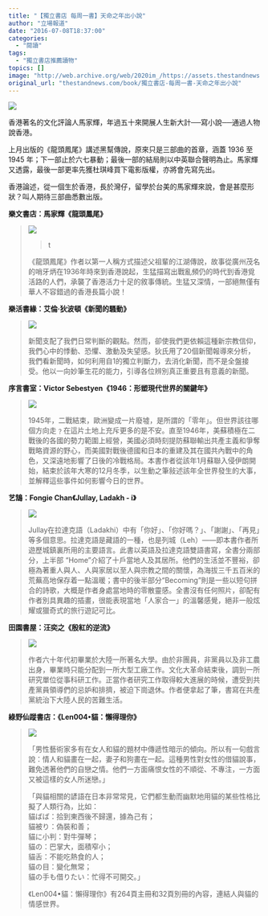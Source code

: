 ```yaml
---
title: "【獨立書店 每周一書】天命之年出小說"
author: "立場報道"
date: "2016-07-08T18:37:00"
categories:
  - "閱讀"
tags:
  - "獨立書店推薦讀物"
topics: []
image: "http://web.archive.org/web/2020im_/https://assets.thestandnews.com/media/photos/book2016-15-01_Yeffq.png"
original_url: "thestandnews.com/book/獨立書店-每周一書-天命之年出小說"
---
```

![](http://web.archive.org/web/2020im_/https://assets.thestandnews.com/media/photos/book2016-15-01_Yeffq.png)

香港著名的文化評論人馬家輝，年過五十來開展人生新大計──寫小說──通過人物說香港。

上月出版的《龍頭鳳尾》講述黑幫傳說，原來只是三部曲的首章，涵蓋 1936 至 1945 年；下一部止於六七暴動；最後一部的結局則以中英聯合聲明為止。馬家輝又透露，最後一部更率先獲杜琪峰買下電影版權，亦將會先寫先出。

香港論述，從一個生於香港，長於灣仔，留學於台美的馬家輝來說，會是甚麼形狀？叫人期待三部曲悉數出版。

**樂文書店：馬家輝《龍頭鳳尾》**

> ![](http://web.archive.org/web/2020im_/https://assets.thestandnews.com/media/photos/E9BE8DE9A0ADE9B3B3E5B0BE_OzHBm.jpg)
> > t
> 
> 《龍頭鳳尾》作者以第一人稱方式描述父祖輩的江湖傳說，故事從廣州茂名的哨牙炳在1936年時來到香港說起，生猛描寫出戰亂頻仍的時代到香港覓活路的人們，承襲了香港活力十足的敘事傳統。生猛又深情，一部絕無僅有華人不容錯過的香港長篇小說！

**樂活書緣：艾倫‧狄波頓《新聞的騷動》**

> ![](http://web.archive.org/web/2020im_/https://assets.thestandnews.com/media/photos/E696B0E8819EE79A84E9A8B7E58B95_wj9Mu.jpg)
> 
> 新聞支配了我們日常判斷的觀點。然而，卻使我們更依賴這種新宗教信仰，我們心中的悸動、恐懼、激動及失望感。狄氏用了20個新聞報導來分析，我們看新聞時，如何利用自1的獨立判斷力，去消化新聞，而不是全盤接受。他以一向妙筆生花的能力，引導各位辨別真正重要且有意義的新聞。

**序言書室：Victor Sebestyen《1946：形塑現代世界的關鍵年》**

> ![](http://web.archive.org/web/2020im_/https://assets.thestandnews.com/media/photos/1946_mheFR.jpg)
> 
> 1945年，二戰結束，歐洲變成一片廢墟，是所謂的「零年」。但世界該往哪個方向走﹖在這片土地上充斥更多的是不安。直至1946年，美蘇積極在二戰後的各國的勢力範圍上經營，美國必須時刻提防蘇聯輸出共產主義和爭奪戰略資源的野心，而美國對戰後德國和日本的重建及其在國共內戰中的角色，又深遠地影響了日後的冷戰格局。本書作者從該年1月蘇聯入侵伊朗開始，結束於該年大寒的12月冬季，以生動之筆敍述該年全世界發生的大事，並解釋這些事件如何影響今日的世界。

**艺鵠：Fongie Chan《Jullay, Ladakh - i》**

> ![](http://web.archive.org/web/2020im_/https://assets.thestandnews.com/media/photos/Jullay2C20Ladakh20-20i_fRfny.png)
> 
> Jullay在拉達克語（Ladakhi）中有「你好」、「你好嗎？」、「謝謝」、「再見」等多個意思。拉達克語是藏語的一種，也是列城（Leh）——即本書作者所遊歷城鎮裏所用的主要語言。此書以英語及拉達克語雙語書寫，全書分兩部分，上半部 “Home”介紹了十戶當地人及其居所。他們的生活並不豐裕，卻極為著重人與人、人與家居以至人與宗教之間的關懷，為海拔三千五百米的荒蕪高地保存着一點溫暖；書中的後半部分“Becoming”則是一些以短句拼合的詩歌，大概是作者身處當地時的零散靈感。全書沒有任何照片，卻配有作者別具異趣的插畫，很能表現當地「人家合一」的溫馨感覺，絕非一般炫耀或獵奇式的旅行遊記可比。

**田園書屋：汪奕之《殷紅的逆流》**

> ![](http://web.archive.org/web/2020im_/https://assets.thestandnews.com/media/photos/E6AEB7E7B485E79A84E98086E6B581_Jrdfq.jpg)
> 
> 作者六十年代初畢業於大陸一所著名大學。由於非團員，非黨員以及非工農出身，畢業時只能分配到一所大型工廠工作。文化大革命結束後，調到一所研究單位從事科研工作。正當作者研究工作取得較大進展的時候，遭受到共產黨員領導們的忌妒和排擠，被迫下崗退休。作者便拿起了筆，書寫在共產黨統治下大陸人民的苦難生活。

**綠野仙蹤書店：《Len004•貓：懶得理你》**

> ![](http://web.archive.org/web/2020im_/https://assets.thestandnews.com/media/photos/E687B6E5BE97E79086E4BDA0_aF7Zt.jpg)
> 
> 「男性藝術家多有在女人和貓的題材中傳遞性暗示的傾向。所以有一句戲言說：情人和貓畫在一起，妻子和狗畫在一起。這種男性對女性的借貓說事，難免透著他們的自戀之情。他們一方面痛恨女性的不順從、不專注，一方面又被這樣的女人所迷戀。」
> 
> 「與貓相關的諺語在日本非常常見，它們都生動而幽默地用貓的某些性格比擬了人類行為，比如：  
> 貓ばば：拾到東西後不歸還，據為己有；  
> 貓被り：偽裝和善；  
> 貓に小判：對牛彈琴；  
> 貓の：巴掌大，面積窄小；  
> 貓舌：不能吃熱食的人；  
> 貓の目：變化無常；  
> 貓の手も借りたい：忙得不可開交。」
> 
> 《Len004•貓：懶得理你》有264頁主冊和32頁別冊的內容，連結人與貓的情感世界。